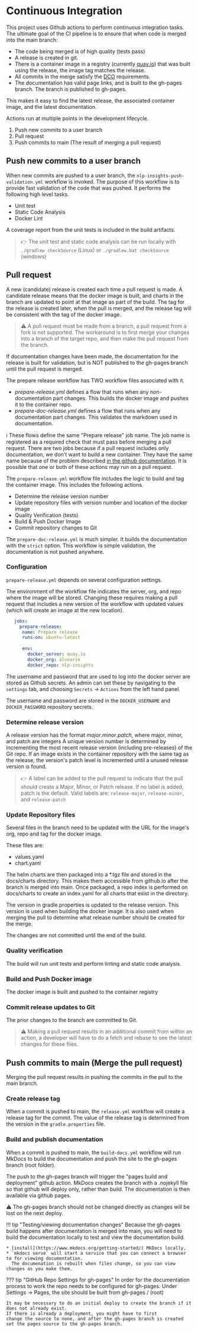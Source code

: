 # Continuous Integration

This project uses Github actions to perform continuous integration tasks. 
The ultimate goal of the CI pipeline is to ensure that when code is merged into the main branch:

- The code being merged is of high quality (tests pass)
- A release is created in git.
- There is a container image in a registry (currently [quay.io](https://quay.io/repository/alvearie/nlp-insights?tab=tags)) that was built using the release, the image tag matches the release.
- All commits in the merge satisfy the [DCO](https://github.com/apps/dco) requirements.
- The documentation has valid page links, and is built to the gh-pages branch. The branch is published to gh-pages. 

This makes it easy to find the latest release, the associated container image, and the latest documentation.

Actions run at multiple points in the development lifecycle.

1. Push new commits to a user branch
1. Pull request
1. Push commits to main (The result of merging a pull request)

## Push new commits to a user branch
When new commits are pushed to a user branch, the `nlp-insights-push-validation.yml` workflow is invoked. The purpose of this workflow is to provide fast validation of the code that was pushed. It performs the following high level tasks.

- Unit test
- Static Code Analysis
- Docker Lint

A coverage report from the unit tests is included in the build artifacts.

> :point_right: The unit test and static code analysis can be run locally with `./gradlew checkSource` (Linux) or `./gradlew.bat checkSource` (windows)

## Pull request
A new (candidate) release is created each time a pull request is made. 
A candidate release means that the docker image is built, and charts in the branch are updated to point at that image as part of the build.
The tag for the release is created later, when the pull is merged, and the release tag will be consistent with the tag of the docker image.

> :warning: A pull request must be made from a branch, a pull request from a fork is not supported.
> The workaround is to first merge your changes into a branch of the target repo, and then make the pull request from the branch.

If documentation changes have been made, the documentation for the release is built for validation, but is NOT published to the gh-pages branch until the pull
request is merged.

The prepare release workflow has TWO workflow files associated with it.

* *prepare-release.yml* defines a flow that runs when any non-documentation part changes. This builds the docker image and pushes it to the container repo.
* *prepare-doc-release.yml* defines a flow that runs when any documentation part changes. This validates the markdown used in documentation.

:information_source: These flows define the same "Prepare release" job name. The job name is registered as a required check that must pass before merging a pull request.
There are two jobs because if a pull request includes only documentation, we don't want to build a new container. They have the same name because of the problem
described [in the github documentation](https://docs.github.com/en/repositories/configuring-branches-and-merges-in-your-repository/defining-the-mergeability-of-pull-requests/troubleshooting-required-status-checks#handling-skipped-but-required-checks). It is possible that one or both of these actions may run on a pull request.

The `prepare-release.yml` workflow file includes the logic to build and tag the container image.
This includes the following actions.

- Determine the release version number
- Update repository files with version number and location of the docker image
- Quality Verification (tests)
- Build & Push Docker Image
- Commit repository changes to Git

The `prepare-doc-release.yml` is much simpler. It builds the documentation with the `strict` option. 
This workflow is simple validation, the documentation is not pushed anywhere.

### Configuration
`prepare-release.yml` depends on several configuration settings.

The environment of the workflow file indicates the server, org, and repo
 where the image will be stored. Changing these requires making a pull request that includes a new version of
 the workflow with updated values (which will create an image at the new location).
 
```yaml
   jobs:
     prepare-release:
      name: Prepare release
      runs-on: ubuntu-latest
  
      env:
        docker_server: quay.io
        docker_org: alvearie
        docker_repo: nlp-insights
```

The username and password that are used to log into the docker server are stored as Github secrets.
An admin can set these by navigating to the `settings` tab, and choosing `Secrets` -> `Actions` from the left hand panel.

The username and password are stored in the `DOCKER_USERNAME` and `DOCKER_PASSWORD` repository secrets.

### Determine release version

  A release version has the format _major_._minor_._patch_, where major, minor, and patch are integers 
  A unique version number is determined by incrementing the most recent release version (including pre-releases) of the Git repo.
  If an image exists in the container repository with the same tag as the release, the version's patch level is incremented 
  until a unused release version is found.
  
  > :point_right: A label can be added to the pull request to indicate that the pull should create a Major, Minor, or Patch release.
  > If no label is added, patch is the default.  Valid labels are: `release-major`, `release-minor`, and `release-patch`
  
### Update Repository files
Several files in the branch need to be updated with the URL for the image's org, repo and tag for the docker image.

These files are:

- values.yaml
- chart.yaml

The helm charts are then packaged into a *.tgz file and stored in the docs/charts directory. This makes them accessible from github.io after
the branch is merged into main. Once packaged, a repo index is performed on docs/charts to create an index.yaml for all charts that exist in
the directory.

The version in gradle.properties is updated to the release version. This version is used when building the docker image. It is also used when merging 
the pull to determine what release number should be created for the merge.

The changes are not committed until the end of the build.

### Quality verification
The build will run unit tests and perform linting and static code analysis.

### Build and Push Docker image
The docker image is built and pushed to the container registry

### Commit release updates to Git
The prior changes to the branch are committed to Git.

> :warning: Making a pull request results in an additional commit from within an action,
a developer will have to do a fetch and rebase to see the latest changes for these files.

## Push commits to main (Merge the pull request)
Merging the pull request results in pushing the commits in the pull to the main branch.

### Create release tag
When a commit is pushed to main, the `release.yml` workflow will create a release tag for the commit.
The value of the release tag is determined from the version in the `gradle.properties` file.

### Build and publish documentation
When a commit is pushed to main, the `build-docs.yml` workflow will run MkDocs to build the documentation and push the site to the gh-pages branch (root folder).

The push to the gh-pages branch will trigger the "pages build and deployment" github action. MkDocs creates the branch with a .nojekyll file so that github will deploy only, rather than build. The documentation is then available via github pages.

:warning: The gh-pages branch should not be changed directly as changes will be lost on the next deploy.

!!! tip "Testing/viewing documentation changes"
    Because the gh-pages build happens after documentation is merged into main, you will need to build the documentation
    locally to test and view the documentation build.
  
    * [install](https://www.mkdocs.org/getting-started/) MkDocs locally,
    * `mkdocs serve` will start a service that you can connect a browser to for viewing documentation. 
      The documenation is rebuilt when files change, so you can view changes as you make them. 

??? tip "GitHub Repo Settings for gh-pages"
    In order for the documentation process to work the repo needs to be configured for gh-pages.
    Under Settings -> Pages, the site should be built from gh-pages / (root)

    It may be necessary to do an initial deploy to create the branch if it does not already exist.
    If there is already a deployment, you might have to first
    change the source to none, and after the gh-pages branch is created set the pages source to the gh-pages branch.
